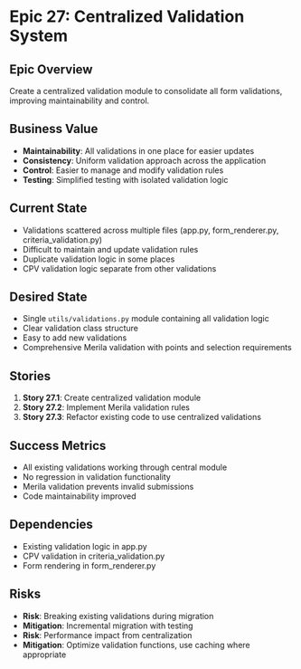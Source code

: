 # Epic 27: Centralized Validation System

## Epic Overview
Create a centralized validation module to consolidate all form validations, improving maintainability and control.

## Business Value
- **Maintainability**: All validations in one place for easier updates
- **Consistency**: Uniform validation approach across the application
- **Control**: Easier to manage and modify validation rules
- **Testing**: Simplified testing with isolated validation logic

## Current State
- Validations scattered across multiple files (app.py, form_renderer.py, criteria_validation.py)
- Difficult to maintain and update validation rules
- Duplicate validation logic in some places
- CPV validation logic separate from other validations

## Desired State
- Single `utils/validations.py` module containing all validation logic
- Clear validation class structure
- Easy to add new validations
- Comprehensive Merila validation with points and selection requirements

## Stories
1. **Story 27.1**: Create centralized validation module
2. **Story 27.2**: Implement Merila validation rules
3. **Story 27.3**: Refactor existing code to use centralized validations

## Success Metrics
- All existing validations working through central module
- No regression in validation functionality
- Merila validation prevents invalid submissions
- Code maintainability improved

## Dependencies
- Existing validation logic in app.py
- CPV validation in criteria_validation.py
- Form rendering in form_renderer.py

## Risks
- **Risk**: Breaking existing validations during migration
- **Mitigation**: Incremental migration with testing
- **Risk**: Performance impact from centralization
- **Mitigation**: Optimize validation functions, use caching where appropriate